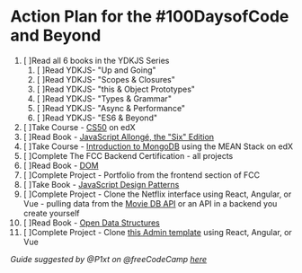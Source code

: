 # Action Plan for the #100DaysofCode and Beyond

1. [  ]Read all 6 books in the YDKJS Series 
   1. [ ]Read YDKJS- "Up and Going"
   2. [ ]Read YDKJS- "Scopes & Closures"
   3. [ ]Read YDKJS- "this & Object Prototypes"
   4. [ ]Read YDKJS- "Types & Grammar"
   5. [ ]Read YDKJS- "Async & Performance"
   6. [ ]Read YDKJS- "ES6 & Beyond"
 2. [ ]Take Course - [CS50](https://www.edx.org/course/introduction-computer-science-harvardx-cs50x) on edX
 3. [ ]Read Book - [JavaScript Allongé, the "Six" Edition](https://leanpub.com/javascriptallongesix)
 4. [ ]Take Course - [Introduction to MongoDB](https://www.edx.org/course/introduction-mongodb-using-mean-stack-mongodbx-m101x-0) using the MEAN Stack on edX
 5. [ ]Complete The FCC Backend Certification - all projects
 6. [ ]Read Book - [DOM](http://domenlightenment.com/)
 7. [ ]Complete Project - Portfolio from the frontend section of FCC
 8. [ ]Take Book - [JavaScript Design Patterns](https://addyosmani.com/resources/essentialjsdesignpatterns/book/)
 9. [ ]Complete Project - Clone the Netflix interface using React, Angular, or Vue - pulling data from the [Movie DB API](https://www.themoviedb.org/documentation/api) or an API in a backend you create yourself
 10. [ ]Read Book - [Open Data Structures](http://www.aupress.ca/books/120226/ebook/99Z_Morin_2013-Open_Data_Structures.pdf)
 11. [ ]Complete Project - Clone [this Admin template](http://rubix410.sketchpixy.com/ltr/dashboard) using React, Angular, or Vue
 
<i>Guide suggested by @P1xt on @freeCodeCamp [here](https://forum.freecodecamp.com/t/computer-guide-get-job-ready-with-1-fcc-cert-3-projects-2-courses-and-10-books/64027)</i>
